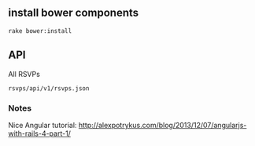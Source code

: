 ## install bower components

    rake bower:install

## API

  All RSVPs 

    rsvps/api/v1/rsvps.json

### Notes

  Nice Angular tutorial: http://alexpotrykus.com/blog/2013/12/07/angularjs-with-rails-4-part-1/